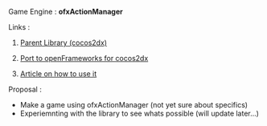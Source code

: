 Game Engine : **ofxActionManager**

Links : 

1. [Parent Library (cocos2dx)](https://cocos2d-x.org/#)

2. [Port to openFrameworks for cocos2dx](https://github.com/Furkanzmc/ofxActionManager)
   
3. [Article on how to use it](http://zmc.space/posts/ofxactionmanager-openframeworks-animations)

Proposal :

* Make a game using ofxActionManager (not yet sure about specifics)
* Experiemnting with the library to see whats possible (will update  later...)
